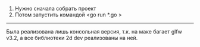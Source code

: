 1. Нужно сначала собрать проект
    <go build >
2. Потом запустить командой
    <go run *.go >
***
Была реализована лишь консольная версия, т.к. на маке багает glfw v3.2, а все
библиотеки 2d dev реализованы на ней.
